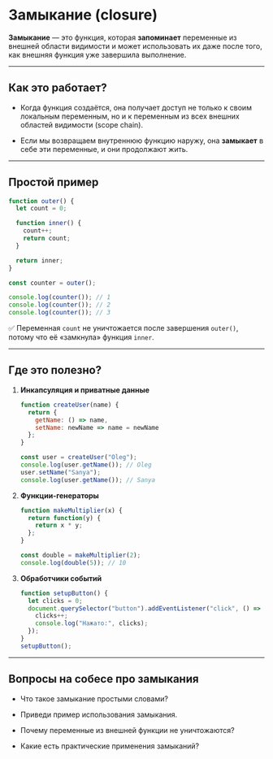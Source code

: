 # Замыкание (closure)

**Замыкание** — это функция, которая **запоминает** переменные из внешней области видимости и может использовать их даже после того, как внешняя функция уже завершила выполнение.

---

## Как это работает?

- Когда функция создаётся, она получает доступ не только к своим локальным переменным, но и к переменным из всех внешних областей видимости (scope chain).
    
- Если мы возвращаем внутреннюю функцию наружу, она **замыкает** в себе эти переменные, и они продолжают жить.
    

---

## Простой пример

```js
function outer() {
  let count = 0;

  function inner() {
    count++;
    return count;
  }

  return inner;
}

const counter = outer();

console.log(counter()); // 1
console.log(counter()); // 2
console.log(counter()); // 3
```

✅ Переменная `count` не уничтожается после завершения `outer()`, потому что её «замкнула» функция `inner`.

---

## Где это полезно?

1. **Инкапсуляция и приватные данные**
    
    ```js
    function createUser(name) {
      return {
        getName: () => name,
        setName: newName => name = newName
      };
    }
    
    const user = createUser("Oleg");
    console.log(user.getName()); // Oleg
    user.setName("Sanya");
    console.log(user.getName()); // Sanya
    ```
    
2. **Функции-генераторы**
    
    ```js
    function makeMultiplier(x) {
      return function(y) {
        return x * y;
      };
    }
    
    const double = makeMultiplier(2);
    console.log(double(5)); // 10
    ```
    
3. **Обработчики событий**
    
    ```js
    function setupButton() {
      let clicks = 0;
      document.querySelector("button").addEventListener("click", () => {
        clicks++;
        console.log("Нажато:", clicks);
      });
    }
    setupButton();
    ```
    

---

## Вопросы на собесе про замыкания

- Что такое замыкание простыми словами?
    
- Приведи пример использования замыкания.
    
- Почему переменные из внешней функции не уничтожаются?
    
- Какие есть практические применения замыканий?